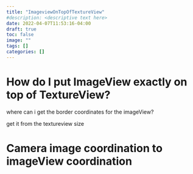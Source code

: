 ```yaml
---
title: "ImageviewOnTopOfTextureView"
#description: <descriptive text here>
date: 2022-04-07T11:53:16-04:00
draft: true
toc: false
image: ""
tags: []
categories: []
---
```




# How do I put ImageView exactly on top of TextureView?

where can i get the border coordinates for the imageView?

get it from the textureview size

# Camera image coordination to imageView coordination


